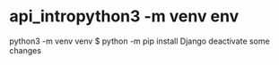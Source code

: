 # api_intropython3 -m venv env
python3 -m venv venv
$ python -m pip install Django
deactivate
some changes
